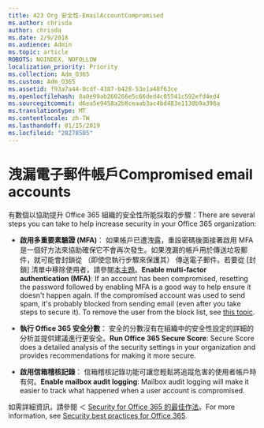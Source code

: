 ```yaml
---
title: 423 Org 安全性-EmailAccountCompromised
ms.author: chrisda
author: chrisda
ms.date: 2/9/2018
ms.audience: Admin
ms.topic: article
ROBOTS: NOINDEX, NOFOLLOW
localization_priority: Priority
ms.collection: Adm_O365
ms.custom: Adm_O365
ms.assetid: f93a7a44-0cdf-4387-b428-53e1a48f63ce
ms.openlocfilehash: 8a0e99ab260266e5c66ded4c05541c592efd4ed4
ms.sourcegitcommit: d6ea5e9458a2b8ceaab3ac4bd483e1130b9a398a
ms.translationtype: MT
ms.contentlocale: zh-TW
ms.lasthandoff: 01/15/2019
ms.locfileid: "28278505"
---
```

# <a name="compromised-email-accounts"></a><span data-ttu-id="68395-102">洩漏電子郵件帳戶</span><span class="sxs-lookup"><span data-stu-id="68395-102">Compromised email accounts</span></span>

<span data-ttu-id="68395-103">有數個以協助提升 Office 365 組織的安全性所能採取的步驟：</span><span class="sxs-lookup"><span data-stu-id="68395-103">There are several steps you can take to help increase security in your Office 365 organization:</span></span>
  
- <span data-ttu-id="68395-p101">**啟用多重要素驗證 (MFA)**： 如果帳戶已遭洩露，重設密碼後面接著啟用 MFA 是一個好方法來協助確保它不會再次發生。如果洩漏的帳戶用於傳送垃圾郵件，就可能會封鎖從 （即使您執行步驟來保護其） 傳送電子郵件。若要從 [封鎖] 清單中移除使用者，請參閱[本主題](https://technet.microsoft.com/library/ms.exch.eac.actioncenter.aspx)。</span><span class="sxs-lookup"><span data-stu-id="68395-p101">**Enable multi-factor authentication (MFA)**: If an account has been compromised, resetting the password followed by enabling MFA is a good way to help ensure it doesn't happen again. If the compromised account was used to send spam, it's probably blocked from sending email (even after you take steps to secure it). To remove the user from the block list, see [this topic](https://technet.microsoft.com/library/ms.exch.eac.actioncenter.aspx).</span></span>
    
- <span data-ttu-id="68395-107">**執行 Office 365 安全分數**： 安全的分數沒有在組織中的安全性設定的詳細的分析並提供建議進行更安全。</span><span class="sxs-lookup"><span data-stu-id="68395-107">**Run Office 365 Secure Score**: Secure Score does a detailed analysis of the security settings in your organization and provides recommendations for making it more secure.</span></span>
    
- <span data-ttu-id="68395-108">**啟用信箱稽核記錄**： 信箱稽核記錄功能可讓您輕鬆將追蹤危害的使用者帳戶時有何。</span><span class="sxs-lookup"><span data-stu-id="68395-108">**Enable mailbox audit logging**: Mailbox audit logging will make it easier to track what happened when a user account is compromised.</span></span>
    
<span data-ttu-id="68395-109">如需詳細資訊，請參閱 ＜ [Security for Office 365 的最佳作法](https://support.office.com/article/9295e396-e53d-49b9-ae9b-0b5828cdedc3.aspx)。</span><span class="sxs-lookup"><span data-stu-id="68395-109">For more information, see [Security best practices for Office 365](https://support.office.com/article/9295e396-e53d-49b9-ae9b-0b5828cdedc3.aspx).</span></span>
  

